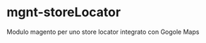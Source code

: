 mgnt-storeLocator
=================

Modulo magento per uno store locator integrato con Gogole Maps
